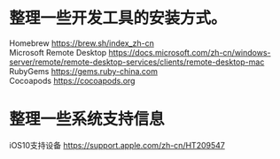 # 整理一些开发工具的安装方式。

Homebrew
https://brew.sh/index_zh-cn
</br>
Microsoft Remote Desktop
https://docs.microsoft.com/zh-cn/windows-server/remote/remote-desktop-services/clients/remote-desktop-mac
</br>
RubyGems
https://gems.ruby-china.com
</br>
Cocoapods
https://cocoapods.org
</br>

# 整理一些系统支持信息
iOS10支持设备
https://support.apple.com/zh-cn/HT209547
</br>
